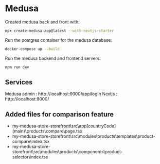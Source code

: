 # Medusa

Created medusa back and front with:

```sh
npx create-medusa-app@latest --with-nextjs-starter
```

Run the postgres container for the medusa database:

```sh
docker-compose up --build
```

Run the medusa backend and frontend servers:

```sh
npm run dev
```

## Services

Medusa admin : http://localhost:9000/app/login
Nextjs : http://localhost:8000/

## Added files for comparison feature

- my-medusa-store-storefront\src\app\[countryCode]\(main)\products\compare\page.tsx
- my-medusa-store-storefront\src\modules\products\templates\product-compare\index.tsx
- my-medusa-store-storefront\src\modules\products\components\product-selector\index.tsx
